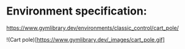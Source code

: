# Environment specification:

https://www.gymlibrary.dev/environments/classic_control/cart_pole/

!(Cart pole)[https://www.gymlibrary.dev/_images/cart_pole.gif]